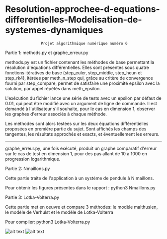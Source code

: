 # Resolution-approchee-d-equations-differentielles-Modelisation-de-systemes-dynamiques

                    Projet algorithmique numérique numéro 6
                    

Partie 1: methods.py et graphe_erreur.py

methods.py est un fichier contenant les méthodes de base permettant la résolution d'équations différentielles.
Elles sont présentes sous quatre fonctions itératives de base (step_euler, step_middle, step_heun et step_rk4), itérées par meth_n_step qui, grâce au critère de convergence fourni par step_compare, permet de satisfaire une proximité epsilon avec la solution, par appel répétés dans meth_epsilon.

L'exécution du fichier lance une série de tests avec un epsilon par défaut de 0.01, qui peut être modifié avec un argument de ligne de commande.
Il est demandé à l'utilisateur s'il souhaite, pour le cas en dimension 1, observer les graphes d'erreur associés à chaque méthode.

Les méthodes sont alors testées sur les deux équations différentielles proposées en première partie du sujet. Sont affichés les champs des tangentes, les résultats approchés et exacts, et éventuellement les erreurs.

-----

graphe_erreur.py, une fois exécuté, produit un graphe comparatif d'erreur sur le cas de test en dimension 1, pour des pas allant de 10 à 1000 en progression logarithmique. 

Partie 2: Nmaillons.py

  Cette partie traite de l'application à un système de pendule à N maillons.

Pour obtenir les figures présentes dans le rapport :
python3 Nmaillons.py

Partie 3: Lotka-Volterra.py

  Cette partie met en oeuvre et compare 3 méthodes: le modèle malthusien,
le modèle de Verhulst et le modèle de Lotka-Volterra

Pour compiler:
python3 Lotka-Volterra.py

![alt text](lotka_volterra.png)
![alt text](malthusien.png)